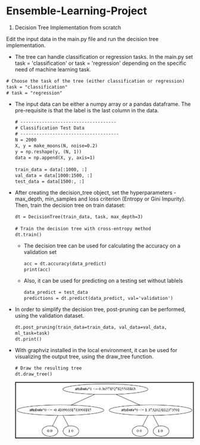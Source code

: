 # Ensemble-Learning-Project

1. Decision Tree Implementation from scratch

Edit the input data in the main.py file and run the decision tree implementation.

- The tree can handle classification or regression tasks. In the main.py set task = 'classification' or task = 'regression' depending on the specific need of machine learning task.

````
# Choose the task of the tree (either classification or regression)
task = "classification"
# task = "regression"
````

- The input data can be either a numpy array or a pandas dataframe. The pre-requisite is that the label is the last column in the data.
  ````
  # ------------------------------------
  # Classification Test Data
  # -------------------------------------
  N = 2000
  X, y = make_moons(N, noise=0.2)
  y = np.reshape(y, (N, 1))
  data = np.append(X, y, axis=1)

  train_data = data[:1000, :]
  val_data = data[1000:1500, :]
  test_data = data[1500:, :]
  ````

- After creating the decision_tree object, set the hyperparameters - max_depth, min_samples and loss criterion (Entropy or Gini Impurity). Then, train the decision tree on train dataset:
  ````
  dt = DecisionTree(train_data, task, max_depth=3)
  
  # Train the decision tree with cross-entropy method
  dt.train()
  ````

  - The decision tree can be used for calculating the accuracy on a validation set
    ````
    acc = dt.accuracy(data_predict)
    print(acc)
    ````

  - Also, it can be used for predicting on a testing set without lablels
    ````
    data_predict = test_data
    predictions = dt.predict(data_predict, val='validation')
    ````

- In order to simplify the decision tree, post-pruning can be performed, using the validation dataset.
  ````
  dt.post_pruning(train_data=train_data, val_data=val_data, ml_task=task)
  dt.print()
  ````
  
- With graphviz installed in the local environment, it can be used for visualizing the output tree, using the draw_tree function.
  ````
  # Draw the resulting tree
  dt.draw_tree()
  ````
  
  ![](DecisionTree/tree_sample.PNG)
  



